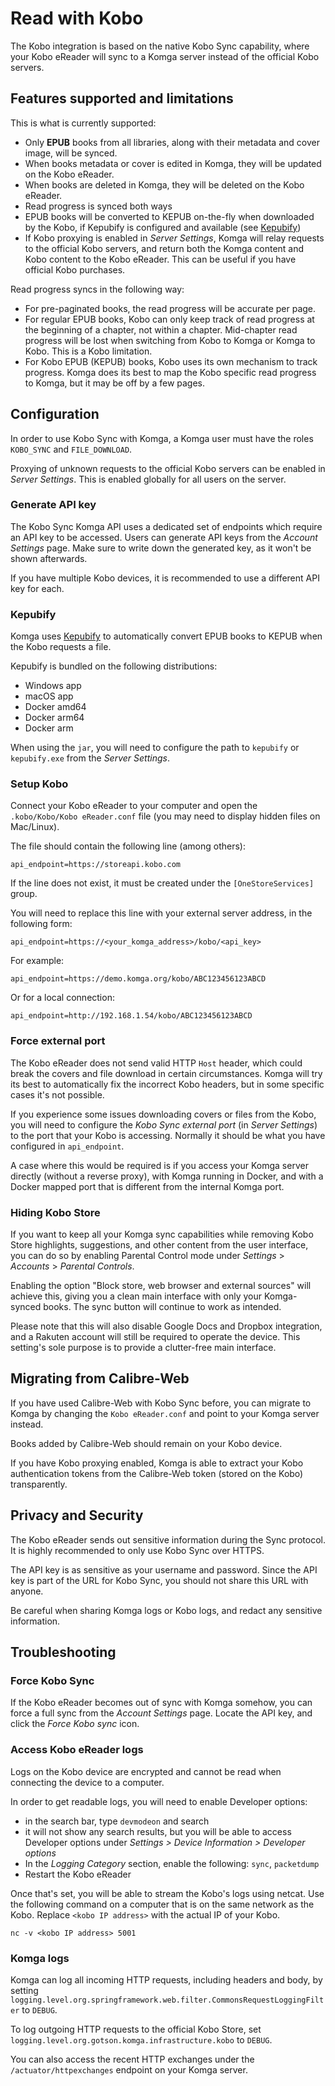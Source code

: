 # Read with Kobo

The Kobo integration is based on the native Kobo Sync capability, where your Kobo eReader will sync to a Komga server instead of the official Kobo servers.

## Features supported and limitations

This is what is currently supported:
- Only **EPUB** books from all libraries, along with their metadata and cover image, will be synced.
- When books metadata or cover is edited in Komga, they will be updated on the Kobo eReader.
- When books are deleted in Komga, they will be deleted on the Kobo eReader.
- Read progress is synced both ways
- EPUB books will be converted to KEPUB on-the-fly when downloaded by the Kobo, if Kepubify is configured and available (see [Kepubify](#kepubify))
- If Kobo proxying is enabled in _Server Settings_, Komga will relay requests to the official Kobo servers, and return both the Komga content and Kobo content to the Kobo eReader. This can be useful if you have official Kobo purchases.

Read progress syncs in the following way:
- For pre-paginated books, the read progress will be accurate per page.
- For regular EPUB books, Kobo can only keep track of read progress at the beginning of a chapter, not within a chapter. Mid-chapter read progress will be lost when switching from Kobo to Komga or Komga to Kobo. This is a Kobo limitation.
- For Kobo EPUB (KEPUB) books, Kobo uses its own mechanism to track progress. Komga does its best to map the Kobo specific read progress to Komga, but it may be off by a few pages.

## Configuration

In order to use Kobo Sync with Komga, a Komga user must have the roles `KOBO_SYNC` and `FILE_DOWNLOAD`.

Proxying of unknown requests to the official Kobo servers can be enabled in _Server Settings_. This is enabled globally for all users on the server.

### Generate API key

The Kobo Sync Komga API uses a dedicated set of endpoints which require an API key to be accessed. Users can generate API keys from the _Account Settings_ page. Make sure to write down the generated key, as it won't be shown afterwards.

If you have multiple Kobo devices, it is recommended to use a different API key for each.

### Kepubify

Komga uses [Kepubify](https://pgaskin.net/kepubify/) to automatically convert EPUB books to KEPUB when the Kobo requests a file.

Kepubify is bundled on the following distributions:
- Windows app
- macOS app
- Docker amd64
- Docker arm64
- Docker arm

When using the `jar`, you will need to configure the path to `kepubify` or `kepubify.exe` from the _Server Settings_.

### Setup Kobo

Connect your Kobo eReader to your computer and open the `.kobo/Kobo/Kobo eReader.conf` file (you may need to display hidden files on Mac/Linux).

The file should contain the following line (among others):

```
api_endpoint=https://storeapi.kobo.com
```

If the line does not exist, it must be created under the `[OneStoreServices]` group.

You will need to replace this line with your external server address, in the following form:

```
api_endpoint=https://<your_komga_address>/kobo/<api_key>
```

For example:

```
api_endpoint=https://demo.komga.org/kobo/ABC123456123ABCD
```

Or for a local connection:

```
api_endpoint=http://192.168.1.54/kobo/ABC123456123ABCD
```

### Force external port

The Kobo eReader does not send valid HTTP `Host` header, which could break the covers and file download in certain circumstances.  Komga will try its best to automatically fix the incorrect Kobo headers, but in some specific cases it's not possible.

If you experience some issues downloading covers or files from the Kobo, you will need to configure the _Kobo Sync external port_ (in _Server Settings_) to the port that your Kobo is accessing. Normally it should be what you have configured in `api_endpoint`.

A case where this would be required is if you access your Komga server directly (without a reverse proxy), with Komga running in Docker, and with a Docker mapped port that is different from the internal Komga port.

### Hiding Kobo Store

If you want to keep all your Komga sync capabilities while removing Kobo Store highlights, suggestions, and other content from the user interface, you can do so by enabling Parental Control mode under _Settings_ > _Accounts_ > _Parental Controls_.

Enabling the option "Block store, web browser and external sources" will achieve this, giving you a clean main interface with only your Komga-synced books. The sync button will continue to work as intended.

Please note that this will also disable Google Docs and Dropbox integration, and a Rakuten account will still be required to operate the device. This setting's sole purpose is to provide a clutter-free main interface.

## Migrating from Calibre-Web

If you have used Calibre-Web with Kobo Sync before, you can migrate to Komga by changing the `Kobo eReader.conf` and point to your Komga server instead.

Books added by Calibre-Web should remain on your Kobo device.

If you have Kobo proxying enabled, Komga is able to extract your Kobo authentication tokens from the Calibre-Web token (stored on the Kobo) transparently.

## Privacy and Security

The Kobo eReader sends out sensitive information during the Sync protocol. It is highly recommended to only use Kobo Sync over HTTPS.

The API key is as sensitive as your username and password. Since the API key is part of the URL for Kobo Sync, you should not share this URL with anyone.

Be careful when sharing Komga logs or Kobo logs, and redact any sensitive information.

## Troubleshooting

### Force Kobo Sync

If the Kobo eReader becomes out of sync with Komga somehow, you can force a full sync from the _Account Settings_ page. Locate the API key, and click the _Force Kobo sync_ icon.

### Access Kobo eReader logs

Logs on the Kobo device are encrypted and cannot be read when connecting the device to a computer.

In order to get readable logs, you will need to enable Developer options:
- in the search bar, type `devmodeon` and search
- it will not show any search results, but you will be able to access Developer options under _Settings > Device Information > Developer options_
- In the _Logging Category_ section, enable the following: `sync`, `packetdump`
- Restart the Kobo eReader

Once that's set, you will be able to stream the Kobo's logs using netcat. Use the following command on a computer that is on the same network as the Kobo. Replace `<kobo IP address>` with the actual IP of your Kobo.

```shell
nc -v <kobo IP address> 5001
```

### Komga logs

Komga can log all incoming HTTP requests, including headers and body, by setting `logging.level.org.springframework.web.filter.CommonsRequestLoggingFilter` to `DEBUG`.

To log outgoing HTTP requests to the official Kobo Store, set `logging.level.org.gotson.komga.infrastructure.kobo` to `DEBUG`.

You can also access the recent HTTP exchanges under the `/actuator/httpexchanges` endpoint on your Komga server.
